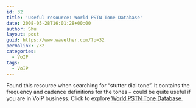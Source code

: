 ```yaml
---
id: 32
title: 'Useful resource: World PSTN Tone Database'
date: 2008-05-28T16:01:28+00:00
author: Shu
layout: post
guid: https://www.wavether.com/?p=32
permalink: /32
categories:
  - VoIP
tags:
  - VoIP
---
```

Found this resource when searching for &#8220;stutter dial tone&#8221;. It contains the frequency and cadence definitions for the tones &#8211; could be quite useful if you are in VoIP business. Click to explore [World PSTN Tone Database](http://www.3amsystems.com/wireline/tone-search.htm?start=0&kTone=9).
